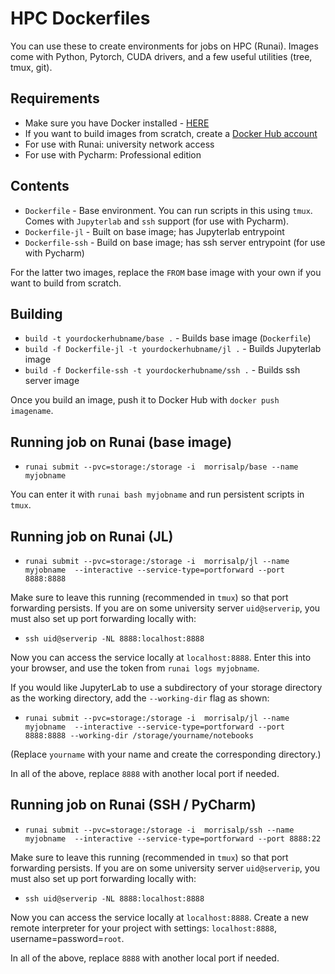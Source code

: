 # HPC Dockerfiles

You can use these to create environments for jobs on HPC (Runai). Images come with Python, Pytorch, CUDA drivers, and a few useful utilities (tree, tmux, git).

## Requirements

* Make sure you have Docker installed - [HERE](https://www.docker.com/)
* If you want to build images from scratch, create a [Docker Hub account](https://hub.docker.com/)
* For use with Runai: university network access
* For use with Pycharm: Professional edition

## Contents

* `Dockerfile` - Base environment. You can run scripts in this using `tmux`. Comes with `Jupyterlab` and `ssh` support (for use with Pycharm).
* `Dockerfile-jl` - Built on base image; has Jupyterlab entrypoint
* `Dockerfile-ssh` - Build on base image; has ssh server entrypoint (for use with Pycharm)

For the latter two images, replace the `FROM` base image with your own if you want to build from scratch.

## Building

* `build -t yourdockerhubname/base .` - Builds base image (`Dockerfile`)
* `build -f Dockerfile-jl -t yourdockerhubname/jl .` - Builds Jupyterlab image
* `build -f Dockerfile-ssh -t yourdockerhubname/ssh .` - Builds ssh server image

Once you build an image, push it to Docker Hub with `docker push imagename`.

## Running job on Runai (base image)

* `runai submit --pvc=storage:/storage -i  morrisalp/base --name myjobname`

You can enter it with `runai bash myjobname` and run persistent scripts in `tmux`.

## Running job on Runai (JL)

* `runai submit --pvc=storage:/storage -i  morrisalp/jl --name myjobname  --interactive --service-type=portforward --port 8888:8888`

Make sure to leave this running (recommended in `tmux`) so that port forwarding persists. If you are on some university server `uid@serverip`, you must also set up port forwarding locally with:

* `ssh uid@serverip -NL 8888:localhost:8888`

Now you can access the service locally at `localhost:8888`. Enter this into your browser, and use the token from `runai logs myjobname`. 

If you would like JupyterLab to use a subdirectory of your storage directory as the working directory, add the `--working-dir` flag as shown:

* `runai submit --pvc=storage:/storage -i  morrisalp/jl --name myjobname  --interactive --service-type=portforward --port 8888:8888 --working-dir /storage/yourname/notebooks`

(Replace `yourname` with your name and create the corresponding directory.)

In all of the above, replace `8888` with another local port if needed.

## Running job on Runai (SSH / PyCharm)

* `runai submit --pvc=storage:/storage -i  morrisalp/ssh --name myjobname  --interactive --service-type=portforward --port 8888:22`

Make sure to leave this running (recommended in `tmux`) so that port forwarding persists. If you are on some university server `uid@serverip`, you must also set up port forwarding locally with:

* `ssh uid@serverip -NL 8888:localhost:8888`

Now you can access the service locally at `localhost:8888`. Create a new remote interpreter for your project with settings: `localhost:8888`, username=password=`root`.

In all of the above, replace `8888` with another local port if needed.